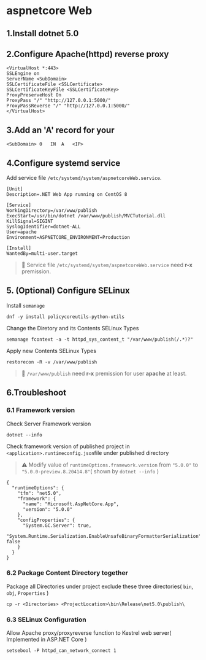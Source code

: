 ﻿# aspnetcore Web

## 1.Install dotnet 5.0

## 2.Configure Apache(httpd) reverse proxy

```
<VirtualHost *:443>
SSLEngine on
ServerName <SubDomain>
SSLCertificateFile <SSLCertificate>
SSLCertificateKeyFile <SSLCertificateKey>
ProxyPreserveHost On
ProxyPass "/" "http://127.0.0.1:5000/"
ProxyPassReverse "/" "http://127.0.0.1:5000/"
</VirtualHost>
```

## 3.Add an 'A' record for your <SubDomain>

```
<SubDomain> 0   IN  A   <IP>
```

## 4.Configure systemd service

Add service file `/etc/systemd/system/aspnetcoreWeb.service`.

```
[Unit]
Description=.NET Web App running on CentOS 8

[Service]
WorkingDirectory=/var/www/publish
ExecStart=/usr/bin/dotnet /var/www/publish/MVCTutorial.dll
KillSignal=SIGINT
SyslogIdentifier=dotnet-ALL
User=apache
Environment=ASPNETCORE_ENVIRONMENT=Production 

[Install]
WantedBy=multi-user.target
```

> :zany_face: Service file `/etc/systemd/system/aspnetcoreWeb.service` need **r-x** premission.

## 5. (Optional) Configure SELinux

Install `semanage`
```
dnf -y install policycoreutils-python-utils
```

Change the Diretory and its Contents SELinux Types

```
semanage fcontext -a -t httpd_sys_content_t "/var/www/publish(/.*)?"
```

Apply new Contents SELinux Types
```
restorecon -R -v /var/www/publish
```

> :zany_face: `/var/www/publish` need **r-x** premission for user **apache** at least.

## 6.Troubleshoot

### 6.1 Framework version
Check Server Framework version

```
dotnet --info
```

Check framework version of published project in `<application>.runtimeconfig.json`file under published directory

>:warning: Modify value of `runtimeOptions.framework.version` from `"5.0.0"` to `"5.0.0-preview.8.20414.8"`( shown by `dotnet --info` )
```
{
  "runtimeOptions": {
    "tfm": "net5.0",
    "framework": {
      "name": "Microsoft.AspNetCore.App",
      "version": "5.0.0"
    },
    "configProperties": {
      "System.GC.Server": true,
      "System.Runtime.Serialization.EnableUnsafeBinaryFormatterSerialization": false
    }
  }
}
```

### 6.2 Package Content Directory together
Package all Directories under project exclude these three directories( `bin`, `obj`, `Properties` )

```
cp -r <Directories> <ProjectLocation>\bin\Release\net5.0\publish\
```

### 6.3 SELinux Configuration
Allow Apache proxy/proxyreverse function to Kestrel web server( Implemented in ASP.NET Core )

```
setsebool -P httpd_can_network_connect 1
```
